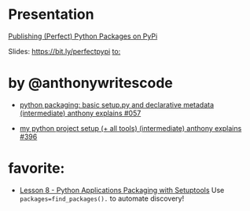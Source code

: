 # Presentation
[Publishing (Perfect) Python Packages on PyPi](https://youtu.be/GIF3LaRqgXo)

Slides: https://bit.ly/perfectpypi [to:](https://github.com/judy2k/publishing_python_packages_talk)



# by @anthonywritescode
- [python packaging: basic setup.py and declarative metadata (intermediate) anthony explains #057](https://youtu.be/GaWs-LenLYE)

- [my python project setup (+ all tools) (intermediate) anthony explains #396](https://youtu.be/q8DkatMZvUs)


# favorite:
- [Lesson 8 - Python Applications Packaging with Setuptools](https://youtu.be/wCGsLqHOT2I)
Use `packages=find_packages().` to automate discovery!
